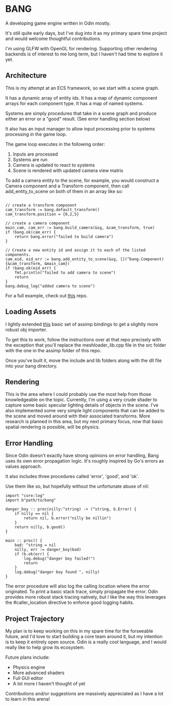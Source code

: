 # BANG

A developing game engine written in Odin mostly.

It's still quite early days, but I've dug into it as my primary spare time project and would welcome thoughtful contributions.

I'm using GLFW with OpenGL for rendering. Supporting other rendering backends is of interest to me long term, but I haven't had time to explore it yet.

## Architecture

This is my attempt at an ECS framework, so we start with a scene graph. 

It has a dynamic array of entity ids. 
It has a map of dynamic component arrays for each component type. 
It has a map of named systems. 

Systems are simply procedures that take in a scene graph and produce either an error or a "good" result. (See error handling section below)

It also has an input manager to allow input processing prior to systems processing in the game loop.

The game loop executes in the following order:

1. Inputs are processed
2. Systems are run
3. Camera is updated to react to systems
4. Scene is rendered with updated camera view matrix

To add a camera entity to the scene, for example, you would construct a Camera component and a Transform component, then call add_entity_to_scene on both of them in an array like so:
```

// create a transform component
cam_transform := bang.default_transform()
cam_transform.position = {0,2,5}

// create a camera component
main_cam, cam_err := bang.build_camera(&sg, &cam_transform, true)
if !bang.ok(cam_err) {
    return bang.error("failed to build camera")
}

// Create a new entity id and assign it to each of the listed components.
cam_eid, eid_err := bang.add_entity_to_scene(&sg, [](^bang.Component){&cam_transform, &main_cam})
if !bang.ok(eid_err) {
    fmt.println("failed to add camera to scene")
    return
}
bang.debug_log("added camera to scene")
```

For a full example, check out [this](https://github.com/thecodekitchen/bang-example) repo.
## Loading Assets

I lightly extended [this](https://github.com/vassvik/odin-assimp) basic set of assimp bindings to get a slightly more robust obj importer.

To get this to work, follow the instructions over at that repo precisely with the exception that you'll replace the meshloader_lib.cpp file in the src folder with the one in the assimp folder of this repo.

Once you've built it, move the include and lib folders along with the dll file into your bang directory.

## Rendering

This is the area where I could probably use the most help from those knowledgeable on the topic. 
Currently, I'm using a very crude shader to capture some basic specular lighting details of objects in the scene.
I've also implemented some very simple light components that can be added to the scene and moved around with their associated transforms.
More research is planned in this area, but my next primary focus, now that basic spatial rendering is possible, will be physics.

## Error Handling

Since Odin doesn't exactly have strong opinions on error handling, Bang uses its own error propagation logic. It's roughly inspired by Go's errors as values approach.

It also includes three procedures called 'error', 'good', and 'ok'.

Use them like so, but hopefully without the unfortunate abuse of nil:

```
import "core:log"
import b"path/to/bang"

danger_boy :: proc(nilly:^string) -> (^string, b.Error) {
    if nilly == nil {
        return nil, b.error("nilly be nillin")
    }
    return nilly, b.good()
}

main :: proc() {
    bad: ^string = nil
    nilly, err := danger_boy(bad)
    if !b.ok(err) {
        log.debug("danger boy failed!")
        return
    } 
    log.debug("danger boy found ", nilly)
}
```

The error procedure will also log the calling location where the error originated.
To print a basic stack trace, simply propagate the error.
Odin provides more robust stack tracing natively, but I like the way this leverages the #caller_location directive to enforce good logging habits.

## Project Trajectory

My plan is to keep working on this in my spare time for the forseeable future, and I'd love to start building a core team around it, but my intention is to keep it entirely open source. Odin is a really cool language, and I would really like to help grow its ecosystem.

Future plans include:

- Physics engine
- More advanced shaders
- Full GUI editor
- A lot more I haven't thought of yet

Contributions and/or suggestions are massively appreciated as I have a lot to learn in this arena!
